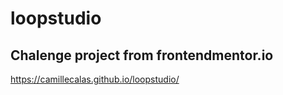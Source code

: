 # loopstudio

## Chalenge project from frontendmentor.io

https://camillecalas.github.io/loopstudio/
